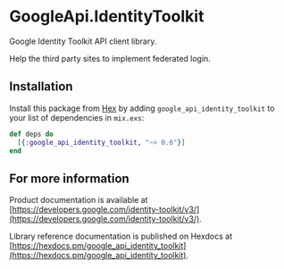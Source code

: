 # GoogleApi.IdentityToolkit

Google Identity Toolkit API client library.

Help the third party sites to implement federated login.

## Installation

Install this package from [Hex](https://hex.pm) by adding
`google_api_identity_toolkit` to your list of dependencies in `mix.exs`:

```elixir
def deps do
  [{:google_api_identity_toolkit, "~> 0.6"}]
end
```

## For more information

Product documentation is available at [https://developers.google.com/identity-toolkit/v3/](https://developers.google.com/identity-toolkit/v3/).

Library reference documentation is published on Hexdocs at
[https://hexdocs.pm/google_api_identity_toolkit](https://hexdocs.pm/google_api_identity_toolkit).
